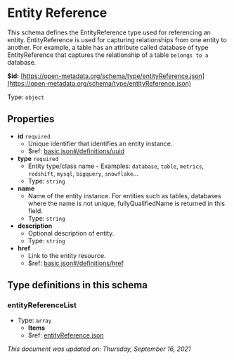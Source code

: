 # Entity Reference

This schema defines the EntityReference type used for referencing an entity. EntityReference is used for capturing relationships from one entity to another. For example, a table has an attribute called database of type EntityReference that captures the relationship of a table `belongs to a` database.

**$id:** [https://open-metadata.org/schema/type/entityReference.json](https://open-metadata.org/schema/type/entityReference.json)

Type: `object`

## Properties

* **id** `required`
  * Unique identifier that identifies an entity instance.
  * $ref: [basic.json\#/definitions/uuid](basic.md#uuid)
* **type** `required`
  * Entity type/class name - Examples: `database`, `table`, `metrics`, `redshift`, `mysql`, `bigquery`, `snowflake`...
  * Type: `string`
* **name**
  * Name of the entity instance. For entities such as tables, databases where the name is not unique, fullyQualifiedName is returned in this field.
  * Type: `string`
* **description**
  * Optional description of entity.
  * Type: `string`
* **href**
  * Link to the entity resource.
  * $ref: [basic.json\#/definitions/href](basic.md#href)

## Type definitions in this schema

### entityReferenceList

* Type: `array`
  * **Items**
  * $ref: [entityReference.json](entityreference.md)

_This document was updated on: Thursday, September 16, 2021_

